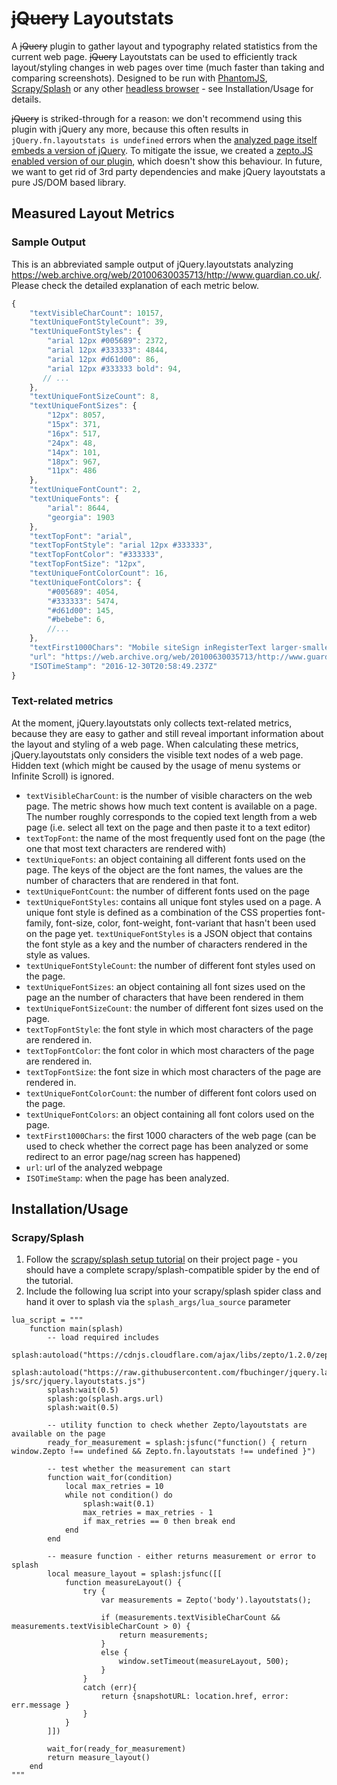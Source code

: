 # ~~jQuery~~ Layoutstats

A ~~jQuery~~ plugin to gather layout and typography related statistics from the current web page. ~~jQuery~~ Layoutstats can be used to efficiently track layout/styling changes in web pages over time (much faster than taking and comparing screenshots). Designed to be run with [PhantomJS](http://phantomjs.org/), [Scrapy/Splash](https://github.com/scrapy-plugins/scrapy-splash) or any other [headless browser](https://en.wikipedia.org/wiki/Headless_browser) - see Installation/Usage for details.

~~jQuery~~ is striked-through for a reason: we don't recommend using this plugin with jQuery any more, because this often results in `jQuery.fn.layoutstats is undefined` errors when the [analyzed page itself embeds a version of jQuery](http://stackoverflow.com/questions/1566595/can-i-use-multiple-versions-of-jquery-on-the-same-page).  To mitigate the issue, we created a [zepto.JS enabled version of our plugin](https://github.com/fbuchinger/jquery.layoutstats/blob/zepto-js/src/jquery.layoutstats.js), which doesn't show this behaviour. In future, we want to get rid of 3rd party dependencies and make jQuery layoutstats a pure JS/DOM based library.

## Measured Layout Metrics
### Sample Output
This is an abbreviated sample output of jQuery.layoutstats analyzing https://web.archive.org/web/20100630035713/http://www.guardian.co.uk/. Please check the detailed explanation of each metric below.
```javascript
{
    "textVisibleCharCount": 10157,
    "textUniqueFontStyleCount": 39,
    "textUniqueFontStyles": {
        "arial 12px #005689": 2372,
        "arial 12px #333333": 4844,
        "arial 12px #d61d00": 86,
        "arial 12px #333333 bold": 94,
       // ...
    },
    "textUniqueFontSizeCount": 8,
    "textUniqueFontSizes": {
        "12px": 8057,
        "15px": 371,
        "16px": 517,
        "24px": 48,
        "14px": 101,
        "18px": 967,
        "11px": 486
    },
    "textUniqueFontCount": 2,
    "textUniqueFonts": {
        "arial": 8644,
        "georgia": 1903
    },
    "textTopFont": "arial",
    "textTopFontStyle": "arial 12px #333333",
    "textTopFontColor": "#333333",
    "textTopFontSize": "12px",
    "textUniqueFontColorCount": 16,
    "textUniqueFontColors": {
        "#005689": 4054,
        "#333333": 5474,
        "#d61d00": 145,
        "#bebebe": 6,
        //... 
    },
    "textFirst1000Chars": "Mobile siteSign inRegisterText larger·smaller\n\t\t\n\t        About Us\n    Webfeed\n\t\t\n\t        Today's paper\n    \n\t\t\n\t        Zeitgeist\n    Consumer publisher of the year | 30 June 2010\n\t\t\t\t    \n\t                        | Last updated three minutes ago \n            \n\t\t\tWeather | Cape Town | 15°C7°CWimbledon26°C15°CNewsWorld CupCommentCultureBusinessMoneyLife & styleTravelEnvironmentTVVideoCommunityJobsNewsPoliticsUKWorldUSMediaEducationSocietyScienceTechnologyLawSportGuardianObserverBlogsBreaki....",
    "url": "https://web.archive.org/web/20100630035713/http://www.guardian.co.uk/",
    "ISOTimeStamp": "2016-12-30T20:58:49.237Z"
}
```

### Text-related metrics
At the moment, jQuery.layoutstats only collects text-related metrics, because they are easy to gather and still reveal important information about the layout and styling of a web page. When calculating these metrics, jQuery.layoutstats only considers the visible text nodes of a web page. Hidden text (which might be caused by the usage of menu systems or Infinite Scroll) is ignored.

- `textVisibleCharCount`: is the number of visible characters on the web page. The metric shows how much text content is available on a page. The number roughly corresponds to the copied text length from a web page (i.e. select all text on the page and then paste it to a text editor)
- `textTopFont`: the name of the most frequently used font on the page (the one that most text characters are rendered with)
- `textUniqueFonts`: an object containing all different fonts used on the page. The keys of the object are the font names, the values are the number of characters that are rendered in that font.
- `textUniqueFontCount`: the number of different fonts used on the page
- `textUniqueFontStyles`: contains all unique font styles used on a page. A unique font style is defined as a combination of the CSS properties font-family, font-size, color, font-weight, font-variant that hasn't been used on the page yet. `textUniqueFontStyles` is a JSON object that contains the font style as a key and the number of characters rendered in the style as values.
- `textUniqueFontStyleCount`: the number of different font styles used on the page.
- `textUniqueFontSizes`: an object containing all font sizes used on the page an the number of characters that have been rendered in them
- `textUniqueFontSizeCount`: the number of different font sizes used on the page.
- `textTopFontStyle`: the font style in which most characters of the page are rendered in.
- `textTopFontColor`: the font color in which most characters of the page are rendered in.
- `textTopFontSize`: the font size in which most characters of the page are rendered in.
- `textUniqueFontColorCount`: the number of different font colors used on the page.
- `textUniqueFontColors`: an object containing all font colors used on the page.
- `textFirst1000Chars`: the first 1000 characters of the web page (can be used to check whether the correct page has been analyzed or some redirect to an error page/nag screen has happened)
- `url`: url of the analyzed webpage
- `ISOTimeStamp`: when the page has been analyzed. 

## Installation/Usage

### Scrapy/Splash

1. Follow the [scrapy/splash setup tutorial](https://github.com/scrapy-plugins/scrapy-splash) on their project page - you should have a complete scrapy/splash-compatible spider by the end of the tutorial.
2. Include the following lua script into your scrapy/splash spider class and hand it over to splash via the  `splash_args/lua_source` parameter
```
lua_script = """
    function main(splash)
	    -- load required includes
        splash:autoload("https://cdnjs.cloudflare.com/ajax/libs/zepto/1.2.0/zepto.min.js")
        splash:autoload("https://raw.githubusercontent.com/fbuchinger/jquery.layoutstats/zepto-js/src/jquery.layoutstats.js")
        splash:wait(0.5)
        splash:go(splash.args.url)
        splash:wait(0.5)
		
        -- utility function to check whether Zepto/layoutstats are available on the page
        ready_for_measurement = splash:jsfunc("function() { return window.Zepto !== undefined && Zepto.fn.layoutstats !== undefined }")

        -- test whether the measurement can start
        function wait_for(condition)
            local max_retries = 10
            while not condition() do
                splash:wait(0.1)
                max_retries = max_retries - 1
                if max_retries == 0 then break end
            end
        end
        
		-- measure function - either returns measurement or error to splash
        local measure_layout = splash:jsfunc([[
            function measureLayout() {
                try {
                    var measurements = Zepto('body').layoutstats();

                    if (measurements.textVisibleCharCount && measurements.textVisibleCharCount > 0) {
                        return measurements;
                    }
                    else {
                        window.setTimeout(measureLayout, 500);
                    }
                }
                catch (err){
                    return {snapshotURL: location.href, error: err.message }
                }
            }
        ]])

        wait_for(ready_for_measurement)
        return measure_layout()
    end
"""
```
